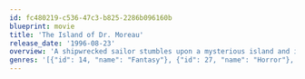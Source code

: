 ```yaml
---
id: fc480219-c536-47c3-b825-2286b096160b
blueprint: movie
title: 'The Island of Dr. Moreau'
release_date: '1996-08-23'
overview: 'A shipwrecked sailor stumbles upon a mysterious island and is shocked to discover that a brilliant scientist and his lab assistant have found a way to combine human and animal DNA with horrific results.'
genres: '[{"id": 14, "name": "Fantasy"}, {"id": 27, "name": "Horror"}, {"id": 878, "name": "Science Fiction"}]'
---
```

